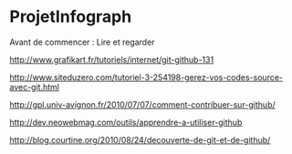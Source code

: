 ProjetInfograph
===============


Avant de commencer : Lire et regarder


http://www.grafikart.fr/tutoriels/internet/git-github-131 

http://www.siteduzero.com/tutoriel-3-254198-gerez-vos-codes-source-avec-git.html

http://gpl.univ-avignon.fr/2010/07/07/comment-contribuer-sur-github/

http://dev.neowebmag.com/outils/apprendre-a-utiliser-github

http://blog.courtine.org/2010/08/24/decouverte-de-git-et-de-github/
